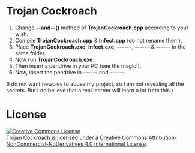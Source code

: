 # Trojan Cockroach
1. Change **--and--()** method of **TrojanCockroach.cpp** according to your wish.
2. Compile **TrojanCockroach.cpp** & **Infect.cpp** (do not rename them).
3. Place **TrojanCockroach.exe**, **Infect.exe**, **------**, **------** & **------** in the same folder.
4. Now run **TrojanCockroach.exe**.
5. Then insert a pendrive in your PC (see the magic!).
6. Now, insert the pendrive in ------ and ------.

(I do not want newbies to abuse my project, so I am not revealing all the secrets. But I do believe that a real learner will learn a lot from this.)


# License
<a rel="license" href="http://creativecommons.org/licenses/by-nc-nd/4.0/"><img alt="Creative Commons License" style="border-width:0" src="https://i.creativecommons.org/l/by-nc-nd/4.0/88x31.png" /></a><br />Trojan Cockroach is licensed under a <a rel="license" href="http://creativecommons.org/licenses/by-nc-nd/4.0/">Creative Commons Attribution-NonCommercial-NoDerivatives 4.0 International License</a>.
